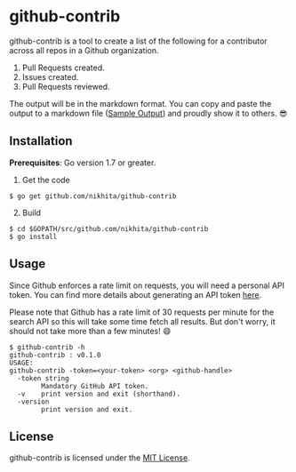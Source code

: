 # github-contrib

github-contrib is a tool to create a list of the following for a contributor across all repos in a Github organization.

1. Pull Requests created.
2. Issues created.
3. Pull Requests reviewed.

The output will be in the markdown format. You can copy and paste the output to a markdown file ([Sample Output](https://gist.github.com/nikhita/b31ab2bf33d00a5ce185b0850d61df57)) and proudly show it to others. :sunglasses:

## Installation

**Prerequisites**: Go version 1.7 or greater.

1. Get the code

```
$ go get github.com/nikhita/github-contrib
```

2. Build

```
$ cd $GOPATH/src/github.com/nikhita/github-contrib
$ go install
```

## Usage

Since Github enforces a rate limit on requests, you will need a personal API token. You can find more details about generating an API token [here](https://github.com/blog/1509-personal-api-tokens).

Please note that Github has a rate limit of 30 requests per minute for the search API so this will take some time fetch all results.
But don't worry, it should not take more than a few minutes! :smile:

```
$ github-contrib -h                                                                        
github-contrib : v0.1.0
USAGE:
github-contrib -token=<your-token> <org> <github-handle>
  -token string
    	Mandatory GitHub API token.
  -v	print version and exit (shorthand).
  -version
    	print version and exit.
```

## License

github-contrib is licensed under the [MIT License](/LICENSE).

